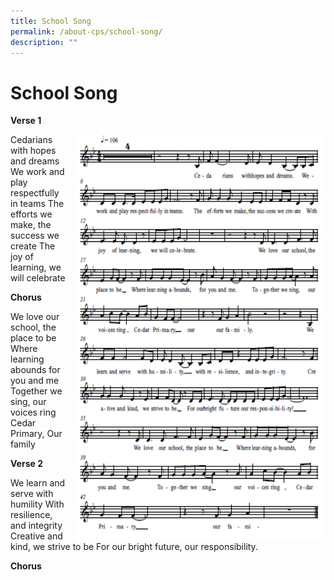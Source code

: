 ```yaml
---
title: School Song
permalink: /about-cps/school-song/
description: ""
---
```

<h1><b>School Song</b></h1>


**Verse 1**

<img src="/images/School%20Song.png" style="width:400px;height:650px;margin-left:15px;" align = "right">

Cedarians with hopes and dreams
We work and play respectfully in teams
The efforts we make, the success we create
The joy of learning, we will celebrate


**Chorus**

We love our school, the place to be
Where learning abounds for you and me
Together we sing, our voices ring
Cedar Primary, Our family

**Verse 2**

We learn and serve with humility
With resilience, and integrity
Creative and kind, we strive to be
For our bright future, our responsibility.

**Chorus**

